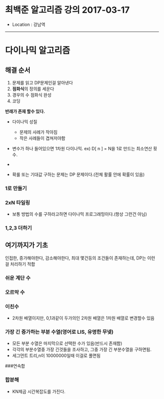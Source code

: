# 최백준 알고리즘 강의 2017-03-17
 - Location : 강남역

---

# 다이나믹 알고리즘

## 해결 순서
1. 문제를 읽고 DP문제인걸 알아낸다
2. **점화식**의 정의를 세운다
3. 경우의 수 점화식 완성
4. 코딩

**반래가 존재 할수 있다.** 

 - 다이나믹 성질
    - 문제의 사례가 작아짐
    - 작은 사례들이 겹쳐저야함

- 변수가 하나 들어있으면 1차원 다이나믹.  ex) D[ n ] = N을 1로 만드는 최소연산 횟수.
- 

 * 확룰 또는 기대값 구하는 문제는 DP 문제이다.(전체 활률 안에 확률이 있음)

### 1로 만들기

### 2xN 타일링
 - 보통 방법의 수를 구하라고하면 다이나믹 프로그래밍이다.(항상 그런건 아님)
 
### 1,2,3 더하기


여기까지가 기초
---

인접한, 증가해야한다, 감소해야한다, 최대 몇건등의 조건들이 존재하는데, DP는 이런걸 처리하기 적합

### 쉬운 계단 수
 
 ### 오르막 수
 
 ### 이친수
  - 2차원 배열이지만, 0,1과같이 두가의인 2차원 배열은 1차원 배열로 변경할수 있음
  
### 가장 긴 증가하는 부분 수열(영어로 LIS, 유명한 무넺)
 - 모든 부분 수열은 마지막으로 선택한 수가 있음(반드시 존재함)
 - 각각의 부분수열중 가장 긴것들을 조사하고, 그중 가장 긴 부분수열을 구하면됨.
 - 세그먼트 트리,n이 10000000일때 이걸로 풀면됨
 
 ###연속합
 
 ### 합분해
  - KN제곱 시간복잡도를 가진다.
 
 
